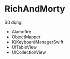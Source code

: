 # RichAndMorty
Sử dụng: 
+ Alamofire
+ ObjectMapper
+ IQKeyboardManagerSwift
+ UITableView
+ UICollectionView
